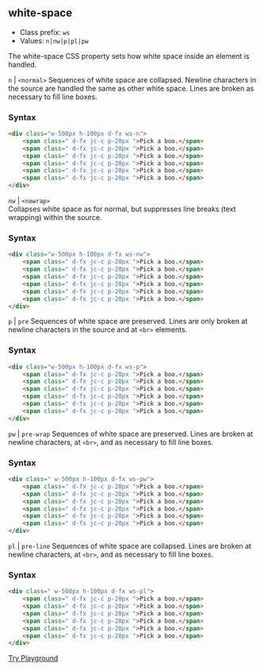 ## white-space
- Class prefix: `ws`
- Values: `n|nw|p|pl|pw`

The white-space CSS property sets how white space inside an element is handled.

`n` | `<normal>`
Sequences of white space are collapsed. Newline characters in the source are handled the same as other white space. Lines are broken as necessary to fill line boxes.
### Syntax
```html
<div class="w-500px h-100px d-fx ws-n">
    <span class=" d-fx jc-c p-20px ">Pick a boo.</span>
    <span class=" d-fx jc-c p-20px ">Pick a boo.</span>
    <span class=" d-fx jc-c p-20px ">Pick a boo.</span>
    <span class=" d-fx jc-c p-20px ">Pick a boo.</span>
    <span class=" d-fx jc-c p-20px ">Pick a boo.</span>
    <span class=" d-fx jc-c p-20px ">Pick a boo.</span>
</div>
```

`nw` | `<nowrap>`  
Collapses white space as for normal, but suppresses line breaks (text wrapping) within the source.
### Syntax

```html
<div class="w-500px h-100px d-fx ws-nw">
    <span class=" d-fx jc-c p-20px ">Pick a boo.</span>
    <span class=" d-fx jc-c p-20px ">Pick a boo.</span>
    <span class=" d-fx jc-c p-20px ">Pick a boo.</span>
    <span class=" d-fx jc-c p-20px ">Pick a boo.</span>
    <span class=" d-fx jc-c p-20px ">Pick a boo.</span>
    <span class=" d-fx jc-c p-20px ">Pick a boo.</span>
</div>
```

`p` | `pre`
Sequences of white space are preserved. Lines are only broken at newline characters in the source and at `<br>` elements.
### Syntax

```html
<div class="w-500px h-100px d-fx ws-p">
    <span class=" d-fx jc-c p-20px ">Pick a boo.</span>
    <span class=" d-fx jc-c p-20px ">Pick a boo.</span>
    <span class=" d-fx jc-c p-20px ">Pick a boo.</span>
    <span class=" d-fx jc-c p-20px ">Pick a boo.</span>
    <span class=" d-fx jc-c p-20px ">Pick a boo.</span>
    <span class=" d-fx jc-c p-20px ">Pick a boo.</span>
</div>
```

`pw` | `pre-wrap`
Sequences of white space are preserved. Lines are broken at newline characters, at `<br>`, and as necessary to fill line boxes.
### Syntax

```html
<div class=" w-500px h-100px d-fx ws-pw">
    <span class=" d-fx jc-c p-20px ">Pick a boo.</span>
    <span class=" d-fx jc-c p-20px ">Pick a boo.</span>
    <span class=" d-fx jc-c p-20px ">Pick a boo.</span>
    <span class=" d-fx jc-c p-20px ">Pick a boo.</span>
    <span class=" d-fx jc-c p-20px ">Pick a boo.</span>
    <span class=" d-fx jc-c p-20px ">Pick a boo.</span>
</div>
```

`pl` | `pre-line`
Sequences of white space are collapsed. Lines are broken at newline characters, at `<br>`, and as necessary to fill line boxes.
### Syntax

```html
<div class=" w-500px h-100px d-fx ws-pl">
    <span class=" d-fx jc-c p-20px ">Pick a boo.</span>
    <span class=" d-fx jc-c p-20px ">Pick a boo.</span>
    <span class=" d-fx jc-c p-20px ">Pick a boo.</span>
    <span class=" d-fx jc-c p-20px ">Pick a boo.</span>
    <span class=" d-fx jc-c p-20px ">Pick a boo.</span>
    <span class=" d-fx jc-c p-20px ">Pick a boo.</span>
</div>
```
[Try Playground](../../../demo)
